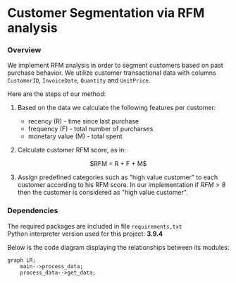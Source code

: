 # Customer Segmentation via RFM analysis
### Overview
We implement RFM analysis in order to segment customers based on past purchase behavior.
We utilize customer transactional data with columns ```CustomerID```, ```InvoiceDate```, ```Quantity``` and ```UnitPrice```.

Here are the steps of our method:

1. Based on the data we calculate the following features per customer:
    - recency (R) - time since last purchase
    - frequency (F) - total number of purcharses
    - monetary value (M) - total spent

2. Calculate customer RFM score, as in:
<p align="center">
$RFM = R + F + M$
</p>

3. Assign predefined categories such as "high value customer" to each customer according to his RFM score. In our implementation if $RFM > 8$ then the customer is considered as "high value customer".

### Dependencies
The required packages are included in file ```requirements.txt```<br>
Python interpreter version used for this project: **3.9.4**

Below is the code diagram displaying the relationships between its modules:
```mermaid
graph LR;
    main-->process_data;
    process_data-->get_data;
```
